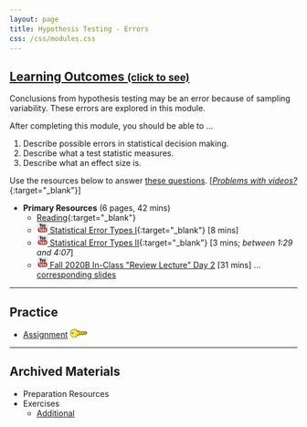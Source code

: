 ```yaml
---
layout: page
title: Hypothesis Testing - Errors
css: /css/modules.css
---
```


<div class="panel-group-ILOs">
  <div class="panel panel-default">
    <div class="panel-heading">
      <h2 class="panel-title">
        <a data-toggle="collapse" href="#ILOs">Learning Outcomes <small>(click to see)</small></a>
      </h2>
    </div>
    <div id="ILOs" class="panel-collapse collapse">
      <div class="panel-body">
Conclusions from hypothesis testing may be an error because of sampling variability. These errors are explored in this module.

<p>After completing this module, you should be able to ...</p>

<ol>
  <li>Describe possible errors in statistical decision making.</li>
  <li>Describe what a test statistic measures.</li>
  <li>Describe what an effect size is.</li>
</ol>
      </div>
    </div>
  </div>
</div>

Use the resources below to answer [these questions](Prep/HypTesting2). [[*Problems with videos?*](../resources/FAQs/videos){:target="_blank"}]

* **Primary Resources** (6 pages, 42 mins)
  * [Reading](http://derekogle.com/Book107/HypTesting2.html){:target="_blank"}
  * [![YouTube](../img/youtube.png) Statistical Error Types I](https://www.youtube.com/watch?v=7mE-K_w1v90){:target="_blank"} [8 mins]
  * [![YouTube](../img/youtube.png) Statistical Error Types II](https://www.youtube.com/watch?v=OWn3Ko1WYTA){:target="_blank"} [3 mins; *between 1:29 and 4:07*]
  * [![YouTube](../img/youtube.png) Fall 2020B In-Class "Review Lecture" Day 2](https://youtu.be/RKhHc40jnxE) [31 mins] ... [corresponding slides](PPT/HypTestingErrs_PPT-Lecture.pptx)

----

## Practice

* [Assignment](CE/HypTesting2_CE1) [![Decoration](../img/key.png)](CE/KEY_HypTesting2_CE1)

----

## Archived Materials

* Preparation Resources
* Exercises
  * [Additional](CE/HypTesting2_CE2)
